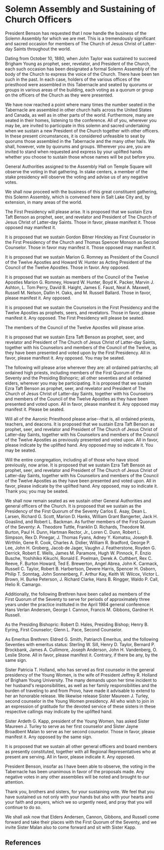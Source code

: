 # Solemn Assembly and Sustaining of Church Officers

President Benson has requested that I now handle the business of the Solemn
Assembly for which we are met. This is a tremendously significant and sacred
occasion for members of The Church of Jesus Christ of Latter-day Saints
throughout the world.

Dating from October 10, 1880, when John Taylor was sustained to succeed
Brigham Young as prophet, seer, revelator, and President of the Church, each
such occasion has been designated a formal Solemn Assembly of the body of the
Church to express the voice of the Church. There have been ten such in the
past. In each case, holders of the various offices of the priesthood were
assembled in this Tabernacle and seated by quorums or groups in various areas
of the building, each voting as a quorum or group on the officers of the
Church as they were presented.

We have now reached a point where many times the number seated in the
Tabernacle are assembled in other church halls across the United States and
Canada, as well as in other parts of the world. Furthermore, many are seated
in their homes, listening to the conference. All of you, wherever you may be,
are invited to participate in this solemn and sacred undertaking when we
sustain a new President of the Church together with other officers. In these
present circumstances, it is considered unfeasible to seat by quorums those
assembled in the Tabernacle and the many other halls. We shall, however, vote
by quorums and groups. Wherever you are, you are invited to stand when
requested and express by your uplifted hands whether you choose to sustain
those whose names will be put before you.

General Authorities assigned to the Assembly Hall on Temple Square will
observe the voting in that gathering. In stake centers, a member of the stake
presidency will observe the voting and advise us of any negative votes.

We shall now proceed with the business of this great constituent gathering,
this Solemn Assembly, which is convened here in Salt Lake City and, by
extension, in many areas of the world.

The First Presidency will please arise. It is proposed that we sustain Ezra
Taft Benson as prophet, seer, and revelator and President of The Church of
Jesus Christ of Latter-day Saints. Those in favor, please manifest it. Those
opposed may manifest it.

It is proposed that we sustain Gordon Bitner Hinckley as First Counselor in
the First Presidency of the Church and Thomas Spencer Monson as Second
Counselor. Those in favor may manifest it. Those opposed may manifest it.

It is proposed that we sustain Marion G. Romney as President of the Council of
the Twelve Apostles and Howard W. Hunter as Acting President of the Council of
the Twelve Apostles. Those in favor. Any opposed.

It is proposed that we sustain as members of the Council of the Twelve
Apostles Marion G. Romney, Howard W. Hunter, Boyd K. Packer, Marvin J. Ashton,
L. Tom Perry, David B. Haight, James E. Faust, Neal A. Maxwell, Russell M.
Nelson, Dallin H. Oaks, and M. Russell Ballard. Those in favor, please
manifest it. Any opposed.

It is proposed that we sustain the Counselors in the First Presidency and the
Twelve Apostles as prophets, seers, and revelators. Those in favor, please
manifest it. Any opposed. The First Presidency will please be seated.

The members of the Council of the Twelve Apostles will please arise.

It is proposed that we sustain Ezra Taft Benson as prophet, seer, and
revelator and President of The Church of Jesus Christ of Latter-day Saints,
together with his Counselors and members of the Council of the Twelve, as they
have been presented and voted upon by the First Presidency. All in favor,
please manifest it. Any opposed. You may be seated.

The following will please arise wherever they are: all ordained patriarchs;
all ordained high priests, including members of the First Quorum of the
Seventy and the Presiding Bishopric; all other seventies and all ordained
elders, wherever you may be participating. It is proposed that we sustain Ezra
Taft Benson as prophet, seer, and revelator and President of The Church of
Jesus Christ of Latter-day Saints, together with his Counselors and members of
the Council of the Twelve Apostles as they have been presented and voted upon.
All in favor, please manifest it. Any opposed may manifest it. Please be
seated.

Will all of the Aaronic Priesthood please arise--that is, all ordained
priests, teachers, and deacons. It is proposed that we sustain Ezra Taft
Benson as prophet, seer, and revelator and President of The Church of Jesus
Christ of Latter-day Saints, together with his Counselors and members of the
Council of the Twelve Apostles as previously presented and voted upon. All in
favor, please indicate by the uplifted hand. Any opposed may so indicate it.
You may be seated.

Will the entire congregation, including all of those who have stood
previously, now arise. It is proposed that we sustain Ezra Taft Benson as
prophet, seer, and revelator and President of The Church of Jesus Christ of
Latter-day Saints, together with his Counselors and members of the Council of
the Twelve Apostles as they have been presented and voted upon. All in favor,
please indicate by the uplifted hand. Any opposed, may so indicate it. Thank
you; you may be seated.

We shall now remain seated as we sustain other General Authorities and general
officers of the Church. It is proposed that we sustain as the Presidency of
the First Quorum of the Seventy Carlos E. Asay, Dean L. Larsen, Richard G.
Scott, Marion D. Hanks, William Grant Bangerter, Jack H. Goaslind, and Robert
L. Backman. As further members of the First Quorum of the Seventy: A. Theodore
Tuttle, Franklin D. Richards, Theodore M. Burton, Paul H. Dunn, Hartman
Rector, Jr., Loren C. Dunn, Robert L. Simpson, Rex D. Pinegar, J. Thomas
Fyans, Adney Y. Komatsu, Joseph B. Wirthlin, Gene R. Cook, Charles A. Didier,
William R. Bradford, George P. Lee, John H. Groberg, Jacob de Jager, Vaughn J.
Featherstone, Royden G. Derrick, Robert E. Wells, James M. Paramore, Hugh W.
Pinnock, F. Enzio Busche, Yoshihiko Kikuchi, Ronald E. Poelman, Derek A.
Cuthbert, Rex C. Reeve, F. Burton Howard, Ted E. Brewerton, Angel Abrea, John
K. Carmack, Russell C. Taylor, Robert B. Harbertson, Devere Harris, Spencer H.
Osborn, Philip T. Sonntag, John Sonnenberg, F. Arthur Kay, Keith W. Wilcox,
Victor L. Brown, H. Burke Peterson, J. Richard Clarke, Hans B. Ringger, Waldo
P. Call, Helio R. Camargo.

Additionally, the following Brethren have been called as members of the First
Quorum of the Seventy to serve for periods of approximately three years under
the practice instituted in the April 1984 general conference: Hans Verlan
Andersen, George I. Cannon, Francis M. Gibbons, Gardner H. Russell.

As the Presiding Bishopric: Robert D. Hales, Presiding Bishop; Henry B.
Eyring, First Counselor; Glenn L. Pace, Second Counselor.

As Emeritus Brethren: Eldred G. Smith, Patriarch Emeritus, and the following
Seventies with emeritus status: Sterling W. Sill, Henry D. Taylor, Bernard P.
Brockbank, James A. Cullimore, Joseph Anderson, John H. Vandenberg, O. Leslie
Stone. All in favor, please manifest it. Contrary, if there be any, by the
same sign.

Sister Patricia T. Holland, who has served as first counselor in the general
presidency of the Young Women, is the wife of President Jeffrey R. Holland of
Brigham Young University. The many demands upon her time incident to her
husband's responsibilities, as well as her family responsibilities and the
burden of traveling to and from Provo, have made it advisable to extend to her
an honorable release. We likewise release Sister Maureen J. Turley, second
counselor in the Young Women presidency. All who wish to join in an expression
of gratitude for the devoted service of these sisters in these respective
callings may indicate by the uplifted hand.

Sister Ardeth G. Kapp, president of the Young Women, has asked Sister Maureen
J. Turley to serve as her first counselor and Sister Jayne Broadbent Malan to
serve as her second counselor. Those in favor, please manifest it. Any opposed
by the same sign.

It is proposed that we sustain all other general officers and board members as
presently constituted, together with all Regional Representatives who at
present are serving. All in favor, please indicate it. Any opposed.

President Benson, insofar as I have been able to observe, the voting in the
Tabernacle has been unanimous in favor of the proposals made. Any negative
votes in any other assemblies will be noted and brought to our attention.

Thank you, brothers and sisters, for your sustaining vote. We feel that you
have sustained us not only with your hands but also with your hearts and your
faith and prayers, which we so urgently need, and pray that you will continue
to do so.

We shall ask now that Elders Andersen, Cannon, Gibbons, and Russell come
forward and take their places with the First Quorum of the Seventy, and we
invite Sister Malan also to come forward and sit with Sister Kapp.

## References

